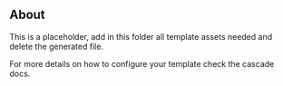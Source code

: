 ## About

This is a placeholder, add in this folder all template assets
needed and delete the generated file.

For more details on how to configure your template check the
cascade docs.
